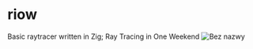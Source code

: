 # riow
Basic raytracer written in Zig; Ray Tracing in One Weekend
![Bez nazwy](https://user-images.githubusercontent.com/48086190/228248175-5627bd24-aed5-49c6-8fcb-31b9e755e597.png)
